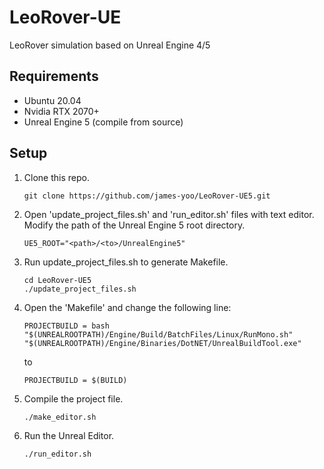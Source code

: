 # LeoRover-UE
LeoRover simulation based on Unreal Engine 4/5

## Requirements
- Ubuntu 20.04
- Nvidia RTX 2070+
- Unreal Engine 5 (compile from source)

## Setup
1. Clone this repo.
   ```
   git clone https://github.com/james-yoo/LeoRover-UE5.git
   ```
2. Open 'update_project_files.sh' and 'run_editor.sh' files with text editor. Modify the path of the Unreal Engine 5 root directory.
   ```
   UE5_ROOT="<path>/<to>/UnrealEngine5"
   ```
3. Run update_project_files.sh to generate Makefile.
   ```
   cd LeoRover-UE5
   ./update_project_files.sh
   ```
4. Open the 'Makefile' and change the following line:
   ```
   PROJECTBUILD = bash "$(UNREALROOTPATH)/Engine/Build/BatchFiles/Linux/RunMono.sh" "$(UNREALROOTPATH)/Engine/Binaries/DotNET/UnrealBuildTool.exe"
   ```
   to
   ```
   PROJECTBUILD = $(BUILD)
   ```
5. Compile the project file.
   ```
   ./make_editor.sh
   ```
6. Run the Unreal Editor.
   ```
   ./run_editor.sh
   ```
